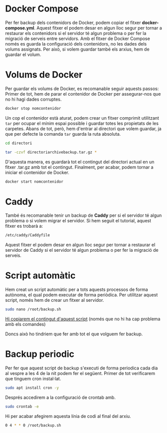 # Docker Compose
Per fer backup dels contenidors de Docker, podem copiar el fitxer **docker-compose.yml**.
Aquest fitxer el podem desar en algun lloc segur per tornar a restaurar els contenidors si el servidor té algun problema o per fer la migració de serveis entre servidors.
Amb el fitxer de Docker Compose només es guarda la configuració dels contenidors, no les dades dels volums assignats. Per això, si volem guardar també els arxius, hem de guardar el volum.

# Volums de Docker
Per guardar els volums de Docker, es recomanable seguir aquests passos:
Primer de tot, hem de parar el contenidor de Docker per assegurar-nos que no hi hagi dades corruptes.
```bash
docker stop nomcontenidor
```
Un cop el contenidor està aturat, podem crear un fitxer comprimit utilitzant `tar` per ocupar el mínim espai possible i guardar totes les propietats de les carpetes.
Abans de tot, però, hem d'entrar al directori que volem guardar, ja que per defecte la comanda `tar` guarda la ruta absoluta.
```bash
cd directori
```
```bash
tar -czvf directoriarchivebackup.tar.gz *
```
D'aquesta manera, es guardarà tot el contingut del directori actual en un fitxer .tar.gz amb tot el contingut.
Finalment, per acabar, podem tornar a iniciar el contenidor de Docker.
```bash
docker start nomcontenidor
```

# Caddy
També és recomanable tenir un backup de **Caddy** per si el servidor té algun problema o si volem migrar el servidor.
Si hem seguit el tutorial, aquest fitxer es trobarà a:
```bash
/etc/caddy/Caddyfile
```
Aquest fitxer el podem desar en algun lloc segur per tornar a restaurar el servidor de Caddy si el servidor té algun problema o per fer la migració de serveis.

# Script automàtic
Hem creat un script automàtic per a tots aquests processos de forma autònoma, el qual podem executar de forma periòdica.
Per utilitzar aquest script, només hem de crear un fitxer al servidor.
```bash
sudo nano /root/backup.sh
```

[Hi copiarem el contingut d'aquest script](https://raw.githubusercontent.com/Otorexer/SerLlienceia/master/docs/README.md) (només que no hi ha cap problema amb els comandes)

Doncs això ho tindriem que fer amb tot el que volguem fer backup.

# Backup periodic
Per fer que aquest script de backup s'executi de forma periodica cada dia al vespre a les 4 de la nit podem fer el següent.
Primer de tot verificarem que tinguem cron instal·lat.
```bash
sudo apt install cron -y
```
Després accedirem a la configuració de crontab amb.
```bash
sudo crontab -e
```
Hi per acabar afegirem aquesta línia de codi al final del arxiu.
```bash
0 4 * * 0 /root/backup.sh
```
